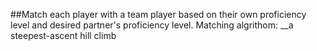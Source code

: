 ##Match each player with a team player based on their own proficiency level and desired partner's proficiency level.
Matching algrithom: __a steepest-ascent hill climb
